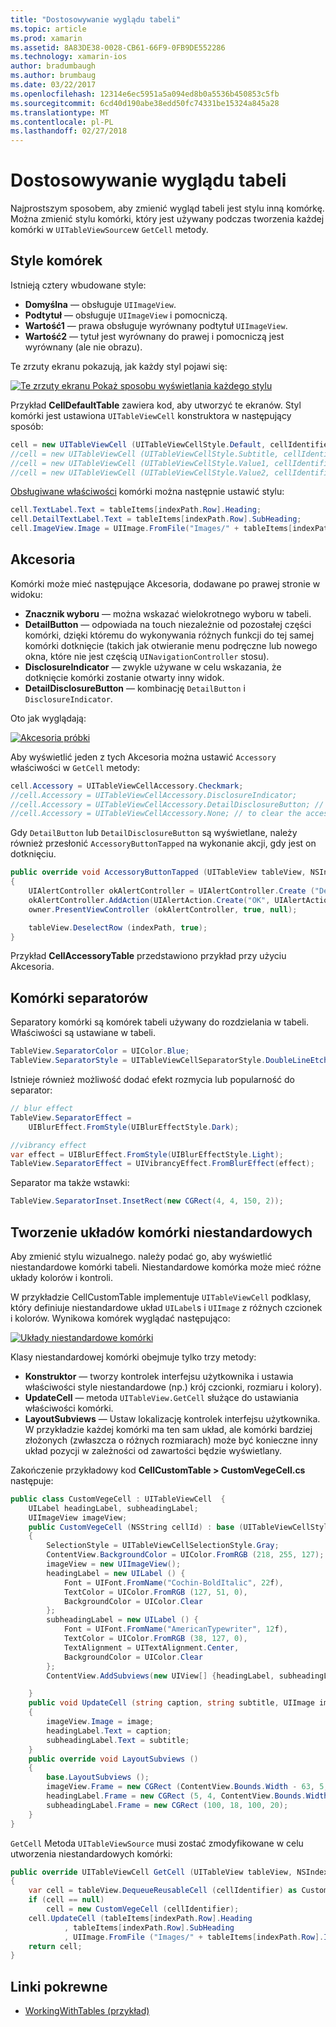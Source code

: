 ```yaml
---
title: "Dostosowywanie wyglądu tabeli"
ms.topic: article
ms.prod: xamarin
ms.assetid: 8A83DE38-0028-CB61-66F9-0FB9DE552286
ms.technology: xamarin-ios
author: bradumbaugh
ms.author: brumbaug
ms.date: 03/22/2017
ms.openlocfilehash: 12314e6ec5951a5a094ed8b0a5536b450853c5fb
ms.sourcegitcommit: 6cd40d190abe38edd50fc74331be15324a845a28
ms.translationtype: MT
ms.contentlocale: pl-PL
ms.lasthandoff: 02/27/2018
---
```

# <a name="customizing-a-tables-appearance"></a>Dostosowywanie wyglądu tabeli

Najprostszym sposobem, aby zmienić wygląd tabeli jest stylu inną komórkę. Można zmienić stylu komórki, który jest używany podczas tworzenia każdej komórki w `UITableViewSource`w `GetCell` metody.

## <a name="cell-styles"></a>Style komórek

Istnieją cztery wbudowane style:

-  **Domyślna** — obsługuje `UIImageView`.
-  **Podtytuł** — obsługuje `UIImageView` i pomocniczą.
-  **Wartość1** — prawa obsługuje wyrównany podtytuł `UIImageView`.
-  **Wartość2** — tytuł jest wyrównany do prawej i pomocniczą jest wyrównany (ale nie obrazu).


Te zrzuty ekranu pokazują, jak każdy styl pojawi się:

 [ ![](customizing-table-appearance-images/image7.png "Te zrzuty ekranu Pokaż sposobu wyświetlania każdego stylu")](customizing-table-appearance-images/image7.png)

Przykład **CellDefaultTable** zawiera kod, aby utworzyć te ekranów. Styl komórki jest ustawiona `UITableViewCell` konstruktora w następujący sposób:

```csharp
cell = new UITableViewCell (UITableViewCellStyle.Default, cellIdentifier);
//cell = new UITableViewCell (UITableViewCellStyle.Subtitle, cellIdentifier);
//cell = new UITableViewCell (UITableViewCellStyle.Value1, cellIdentifier);
//cell = new UITableViewCell (UITableViewCellStyle.Value2, cellIdentifier);
```

[Obsługiwane właściwości](http://developer.xamarin.com/api/type/UIKit.UITableViewCell/) komórki można następnie ustawić stylu:

```csharp
cell.TextLabel.Text = tableItems[indexPath.Row].Heading;
cell.DetailTextLabel.Text = tableItems[indexPath.Row].SubHeading;
cell.ImageView.Image = UIImage.FromFile("Images/" + tableItems[indexPath.Row].ImageName); // don't use for Value2
```

## <a name="accessories"></a>Akcesoria

Komórki może mieć następujące Akcesoria, dodawane po prawej stronie w widoku:

-   **Znacznik wyboru** — można wskazać wielokrotnego wyboru w tabeli.
-   **DetailButton** — odpowiada na touch niezależnie od pozostałej części komórki, dzięki któremu do wykonywania różnych funkcji do tej samej komórki dotknięcie (takich jak otwieranie menu podręczne lub nowego okna, które nie jest częścią `UINavigationController` stosu).
-   **DisclosureIndicator** — zwykle używane w celu wskazania, że dotknięcie komórki zostanie otwarty inny widok.
-   **DetailDisclosureButton** — kombinację `DetailButton` i `DisclosureIndicator`.


Oto jak wyglądają:

 [ ![](customizing-table-appearance-images/image8.png "Akcesoria próbki")](customizing-table-appearance-images/image8.png)

Aby wyświetlić jeden z tych Akcesoria można ustawić `Accessory` właściwości w `GetCell` metody:

```csharp
cell.Accessory = UITableViewCellAccessory.Checkmark;
//cell.Accessory = UITableViewCellAccessory.DisclosureIndicator;
//cell.Accessory = UITableViewCellAccessory.DetailDisclosureButton; // implement AccessoryButtonTapped
//cell.Accessory = UITableViewCellAccessory.None; // to clear the accessory
```

Gdy `DetailButton` lub `DetailDisclosureButton` są wyświetlane, należy również przesłonić `AccessoryButtonTapped` na wykonanie akcji, gdy jest on dotknięciu.

```csharp
public override void AccessoryButtonTapped (UITableView tableView, NSIndexPath indexPath)
{
    UIAlertController okAlertController = UIAlertController.Create ("DetailDisclosureButton Touched", tableItems[indexPath.Row].Heading, UIAlertControllerStyle.Alert);
    okAlertController.AddAction(UIAlertAction.Create("OK", UIAlertActionStyle.Default, null));
    owner.PresentViewController (okAlertController, true, null);

    tableView.DeselectRow (indexPath, true);
}
```

Przykład **CellAccessoryTable** przedstawiono przykład przy użyciu Akcesoria.

## <a name="cell-separators"></a>Komórki separatorów

Separatory komórki są komórek tabeli używany do rozdzielania w tabeli. Właściwości są ustawiane w tabeli.

```csharp
TableView.SeparatorColor = UIColor.Blue;
TableView.SeparatorStyle = UITableViewCellSeparatorStyle.DoubleLineEtched;
```

Istnieje również możliwość dodać efekt rozmycia lub popularność do separator:

```csharp
// blur effect
TableView.SeparatorEffect =
    UIBlurEffect.FromStyle(UIBlurEffectStyle.Dark);

//vibrancy effect
var effect = UIBlurEffect.FromStyle(UIBlurEffectStyle.Light);
TableView.SeparatorEffect = UIVibrancyEffect.FromBlurEffect(effect);
```

Separator ma także wstawki:

```csharp
TableView.SeparatorInset.InsetRect(new CGRect(4, 4, 150, 2));
```

## <a name="creating-custom-cell-layouts"></a>Tworzenie układów komórki niestandardowych

Aby zmienić stylu wizualnego. należy podać go, aby wyświetlić niestandardowe komórki tabeli. Niestandardowe komórka może mieć różne układy kolorów i kontroli.

W przykładzie CellCustomTable implementuje `UITableViewCell` podklasy, który definiuje niestandardowe układ `UILabel`s i `UIImage` z różnych czcionek i kolorów. Wynikowa komórek wyglądać następująco:

 [ ![](customizing-table-appearance-images/image9.png "Układy niestandardowe komórki")](customizing-table-appearance-images/image9.png)

Klasy niestandardowej komórki obejmuje tylko trzy metody:

-   **Konstruktor** — tworzy kontrolek interfejsu użytkownika i ustawia właściwości style niestandardowe (np.) krój czcionki, rozmiaru i kolory).
-   **UpdateCell** — metoda `UITableView.GetCell` służące do ustawiania właściwości komórki.
-   **LayoutSubviews** — Ustaw lokalizację kontrolek interfejsu użytkownika. W przykładzie każdej komórki ma ten sam układ, ale komórki bardziej złożonych (zwłaszcza o różnych rozmiarach) może być konieczne inny układ pozycji w zależności od zawartości będzie wyświetlany.


Zakończenie przykładowy kod **CellCustomTable > CustomVegeCell.cs** następuje:

```csharp
public class CustomVegeCell : UITableViewCell  {
    UILabel headingLabel, subheadingLabel;
    UIImageView imageView;
    public CustomVegeCell (NSString cellId) : base (UITableViewCellStyle.Default, cellId)
    {
        SelectionStyle = UITableViewCellSelectionStyle.Gray;
        ContentView.BackgroundColor = UIColor.FromRGB (218, 255, 127);
        imageView = new UIImageView();
        headingLabel = new UILabel () {
            Font = UIFont.FromName("Cochin-BoldItalic", 22f),
            TextColor = UIColor.FromRGB (127, 51, 0),
            BackgroundColor = UIColor.Clear
        };
        subheadingLabel = new UILabel () {
            Font = UIFont.FromName("AmericanTypewriter", 12f),
            TextColor = UIColor.FromRGB (38, 127, 0),
            TextAlignment = UITextAlignment.Center,
            BackgroundColor = UIColor.Clear
        };
        ContentView.AddSubviews(new UIView[] {headingLabel, subheadingLabel, imageView});

    }
    public void UpdateCell (string caption, string subtitle, UIImage image)
    {
        imageView.Image = image;
        headingLabel.Text = caption;
        subheadingLabel.Text = subtitle;
    }
    public override void LayoutSubviews ()
    {
        base.LayoutSubviews ();
        imageView.Frame = new CGRect (ContentView.Bounds.Width - 63, 5, 33, 33);
        headingLabel.Frame = new CGRect (5, 4, ContentView.Bounds.Width - 63, 25);
        subheadingLabel.Frame = new CGRect (100, 18, 100, 20);
    }
}
```

`GetCell` Metoda `UITableViewSource` musi zostać zmodyfikowane w celu utworzenia niestandardowych komórki:

```csharp
public override UITableViewCell GetCell (UITableView tableView, NSIndexPath indexPath)
{
    var cell = tableView.DequeueReusableCell (cellIdentifier) as CustomVegeCell;
    if (cell == null)
        cell = new CustomVegeCell (cellIdentifier);
    cell.UpdateCell (tableItems[indexPath.Row].Heading
            , tableItems[indexPath.Row].SubHeading
            , UIImage.FromFile ("Images/" + tableItems[indexPath.Row].ImageName) );
    return cell;
}
```



## <a name="related-links"></a>Linki pokrewne

- [WorkingWithTables (przykład)](https://developer.xamarin.com/samples/monotouch/WorkingWithTables)
